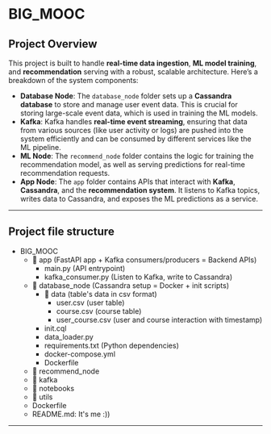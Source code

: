 # BIG_MOOC
## **Project Overview**
This project is built to handle **real-time data ingestion**, **ML model training**, and **recommendation** serving with a robust, scalable architecture. Here’s a breakdown of the system components:
 -  **Database Node**: The `database_node` folder sets up a **Cassandra database** to store and manage user event data. This is crucial for storing large-scale event data, which is used in training the ML models.
 -  **Kafka**: Kafka handles **real-time event streaming**, ensuring that data from various sources (like user activity or logs) are pushed into the system efficiently and can be consumed by different services like the ML pipeline.
 -  **ML Node**: The `recommend_node` folder contains the logic for training the recommendation model, as well as serving predictions for real-time recommendation requests.
 -  **App Node**: The `app` folder contains APIs that interact with **Kafka**, **Cassandra**, and the **recommendation system**. It listens to Kafka topics, writes data to Cassandra, and exposes the ML predictions as a service.
---
## **Project file structure**

 - BIG_MOOC
	 - 📁 app (FastAPI app + Kafka consumers/producers = Backend APIs)
		 - main.py (API entrypoint)
		 - kafka_consumer.py (Listen to Kafka, write to Cassandra)
	 - 📁 database_node (Cassandra setup = Docker + init scripts)
		 - 📁 data (table's data in csv format)
			 - user.csv (user table)
			 - course.csv (course table)
			 - user_course.csv (user and course interaction with timestamp)
		 - init.cql
		 - data_loader.py
		 - requirements.txt (Python dependencies)
		 - docker-compose.yml
		 - Dockerfile
	 -  📁 recommend_node
	 - 📁 kafka
	 - 📁 notebooks
	 - 📁 utils
	 - Dockerfile
	 - README.md: It's me :))

  

---

